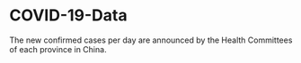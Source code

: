 # COVID-19-Data
The new confirmed cases per day  are announced  by the Health Committees of each  province in China.
